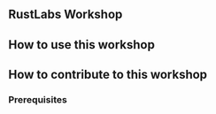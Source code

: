 ## RustLabs Workshop 


## How to use this workshop

## How to contribute to this workshop 

### Prerequisites

